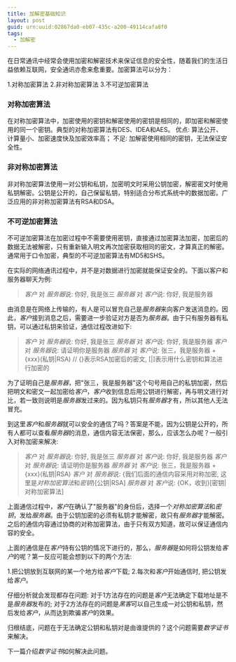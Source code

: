 ```yaml
---
title: 加解密基础知识
layout: post
guid: urn:uuid:02867da0-eb07-435c-a200-49114cafa8f0
tags:
  - 加解密
---
```


在日常通讯中经常会使用加密和解密技术来保证信息的安全性，随着我们的生活日益依赖互联网，安全通讯亦愈来愈重要。加密算法可以分为：

1.对称加密算法
2.非对称加密算法
3.不可逆加密算法

### 对称加密算法
在对称加密算法中，加密使用的密钥和解密使用的密钥是相同的，即加密和解密使用的同一个密钥。典型的对称加密算法有DES、IDEA和AES。
优点: 算法公开、计算量小、加密速度快及加密效率高；
不足: 加解密使用相同的密钥，无法保证安全性。

### 非对称加密算法
非对称加密算法使用一对公钥和私钥，加密明文时采用公钥加密，解密密文时使用私钥解密。公钥是公开的，自己保留私钥，特别适合分布式系统中的数据加密。广泛应用的非对称加密算法有RSA和DSA。

### 不可逆加密算法
不可逆加密算法在加密过程中不需要使用密钥，直接通过加密算法加密，加密后的数据无法被解密，只有重新输入明文再次加密获取相同的密文，才算真正的解密。通常用于口令加密，典型的不可逆加密算法有MD5和SHS。

在实际的网络通讯过程中，并不是对数据进行加密就能保证安全的。下面以客户和服务器聊天为例: 

> *客户* 对 *服务器*说: 你好, 我是张三
> *服务器* 对 *客户*说: 你好, 我是服务器

由消息是在网络上传输的，有人是可以冒充自己是*服务器*来向客户发送消息的。因此，*客户*接到消息之后，需要进一步验证对方是否为*服务器*。由于只有服务器有私钥，可以通过私钥来验证，通信过程改进如下:

> *客户* 对 *服务器*说: 你好, 我是张三
> *服务器* 对 *客户*说: 你好, 我是服务器
> *客户* 对 *服务器*说: 请证明你是服务器
> *服务器* 对 *客户*说: 张三，我是服务器 + {xxx}(私钥|RSA)  // {}表示RSA加密后的密文, [|]表示用什么密钥和算法进行加密的

为了证明自己是*服务器*，把"张三，我是服务器"这个句号用自己的私钥加密，然后把明文和密文一起加密给*客户*，*客户*收到信息后用公钥进行解密，再与明文进行对比，若一致则说明是*服务器*发过来的。因为私钥只有*服务器*才有，所以其他人无法冒充。

到这里*客户*和*服务器*就可以安全的通信了吗？答案是不能，因为公钥是公开的，所有人都可以查看*服务器*的消息，通信内容无法保密，那么，应该怎么办呢？一般引入对称加密来解决:

> *客户* 对 *服务器*说: 你好, 我是张三
> *服务器* 对 *客户*说: 你好, 我是服务器
> *客户* 对 *服务器*说: 请证明你是服务器
> *服务器* 对 *客户*说: 张三，我是服务器 + {xxx}(私钥|RSA)
> *客户* 对 *服务器*说: {我们后面的通信内容采用对称加密, 这里是*对称加密算法*和*密钥*}[公钥|RSA]
> *服务器* 对 *客户*说: {OK，收到}[密钥|对称加密算法]

上面通信过程中，*客户*在确认了"服务器"的身份后，选择一个*对称加密算法*和*密钥*，发给*服务器*。由于公钥加密的必须有私钥才能解密，故只有*服务器*才能解密。之后的通信内容通过协商的对称加密算法，由于只有双方知道，故可以保证通信内容的安全。

上面的通信是在*客户*持有公钥的情况下进行的，那么，*服务器*是如何将公钥发给*客户*的呢？第一反应可能会想到以下的两个方法:

1.把公钥放到互联网的某一个地方给*客户*下载;
2.每次和*客户*开始通信时, 把公钥发给*客户*。

仔细分析就会发现都存在问题:
对于1方法存在的问题是*客户*无法确定下载地址是不是*服务器*发布的;
对于2方法存在的问题是*黑客*可以自己生成一对公钥和私钥，然后发给*客户*，从而达到欺骗*客户*的效果。

归根结底，问题在于无法确定公钥和私钥对是由谁提供的？这个问题需要*数字证书*来解决。

下一篇介绍*数字证书*如何解决此问题。





